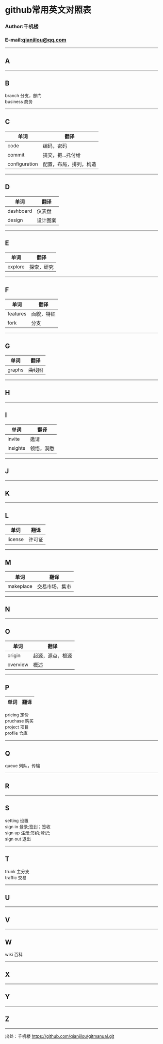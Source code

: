 # github常用英文对照表

### Author:千机楼
### E-mail:qianjilou@qq.com


---
## A

---
## B

branch  分支，部门  
business  商务  

---
## C

|单词|翻译|
|----|-----|
|code|编码，密码|
|commit|提交，把...托付给 |
|configuration|配置，布局，排列，构造|

---
## D

|单词|翻译|
|----|-----|
|dashboard | 仪表盘 | 
|design | 设计图案 | 

---
## E

|单词|翻译|
|----|-----|
|explore | 探索，研究 | 

---
## F

|单词|翻译|
|----|-----|
|features | 面貌，特征  |
|fork | 分支  |

---
## G

|单词|翻译|
|----|-----|
|graphs | 曲线图  |

---
## H

---
## I

|单词|翻译|
|----|-----|
|invite | 邀请 | 
|insights | 领悟，洞悉 | 

---
## J

---
## K

---
## L

|单词|翻译|
|----|-----|
|license | 许可证  |

---
## M

|单词|翻译|
|----|-----|
|makeplace | 交易市场，集市  |

---
## N

---
## O

|单词|翻译|
|----|-----|
|origin | 起源，源点，根源  |
|overview | 概述  |

---
## P

|单词|翻译|
|----|-----|
pricing  定价  
pruchase  购买  
project  项目  
profile  仓库

---
## Q

queue  列队，传输  

---
## R

---
## S

setting  设置  
sign in 登录;签到；签收  
sign up 注册;签约;登记;  
sign out 退出  

---
## T

trunk  主分支  
traffic  交易  

---
## U

---
## V

---
## W

wiki  百科  

---
## X

---
## Y

---
## Z

---

出处：千机楼  https://github.com/qianjilou/gitmanual.git
